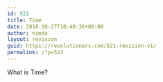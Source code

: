```yaml
---
id: 522
title: Time
date: 2018-10-27T10:40:36+00:00
author: nimda
layout: revision
guid: https://revolutioners.com/521-revision-v1/
permalink: /?p=522
---
```

What is Time?